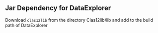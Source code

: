 Jar Dependency for DataExplorer
---------------------------------

Download ```clas12lib``` from the directory Clas12lib/lib and add to the build path of DataExplorer